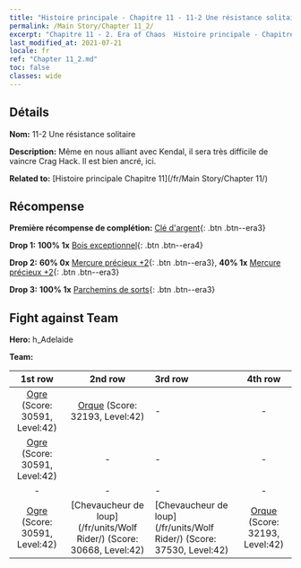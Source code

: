 ```yaml
---
title: "Histoire principale - Chapitre 11 - 11-2 Une résistance solitaire"
permalink: /Main Story/Chapter 11_2/
excerpt: "Chapitre 11 - 2. Era of Chaos  Histoire principale - Chapitre 11_2. 11-2 Une résistance solitaire"
last_modified_at: 2021-07-21
locale: fr
ref: "Chapter 11_2.md"
toc: false
classes: wide
---
```


## Détails

 **Nom:** 11-2 Une résistance solitaire

 **Description:** Même en nous alliant avec Kendal, il sera très difficile de vaincre Crag Hack. Il est bien ancré, ici.

 **Related to:** [Histoire principale Chapitre 11](/fr/Main Story/Chapter 11/)

## Récompense

 **Première récompense de complétion:** [Clé d'argent](/ItemsFR/con_693/){: .btn .btn--era3}

 **Drop 1:** **100% 1x** [Bois exceptionnel](/ItemsFR/mat_34/){: .btn .btn--era4}

 **Drop 2:** **60% 0x** [Mercure précieux +2](/ItemsFR/mat_28/){: .btn .btn--era3}, **40% 1x** [Mercure précieux +2](/ItemsFR/mat_28/){: .btn .btn--era3}

 **Drop 3:** **100% 1x** [Parchemins de sorts](/ItemsFR/con_694/){: .btn .btn--era3}


## Fight against Team
 **Hero:** h_Adelaide

 **Team:**


  | 1st row | 2nd row | 3rd row | 4th row |
  |:----:|:----:|:----|:----:|
  | [Ogre](/fr/units/Ogre/) (Score: 30591, Level:42)  | [Orque](/fr/units/Orc/) (Score: 32193, Level:42)  | - | - |
  | [Ogre](/fr/units/Ogre/) (Score: 30591, Level:42)  | - | - | - |
  | - | - | - | - |
  | [Ogre](/fr/units/Ogre/) (Score: 30591, Level:42)  | [Chevaucheur de loup](/fr/units/Wolf Rider/) (Score: 30668, Level:42)  | [Chevaucheur de loup](/fr/units/Wolf Rider/) (Score: 37530, Level:42)  | [Orque](/fr/units/Orc/) (Score: 32193, Level:42)  |



